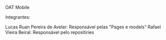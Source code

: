 OAT Mobile


Integrantes:

Lucas Ruan Pereira de Avelar: Responsável pelas "Pages e models"
Rafael Vieira Beiral: Responsável pelo repositiries
